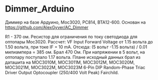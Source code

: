 # Dimmer_Arduino
Диммер на базе Ардуино, Moc3020, PC814, BTA12-600.  Основан на https://github.com/AlexGyver/AC_Dimmer

R1 - 370 ом. Ресистор для ограничения по току светодиода для оптопары Moc3020.
Рассчет: VF Input Forward Voltage от 1.15 вольта до 1.50 вольта, при токе IF = 10 mA. Отсюда: (5 вольт -1.15 вольта) / 0.01 милиампера = 385 ом. Брал 470 Ом. При напряжении в 5 вольт, на оптопару поступало 1.17 вольта.
Плане исходный данных брал из даташита на MOC3010M, MOC3011M, MOC3012M, MOC3020M, MOC3021M, MOC3022M, MOC3023M 6-Pin DIP Random-Phase Triac Driver Output Optocoupler (250/400 Volt Peak) Fairchild.
